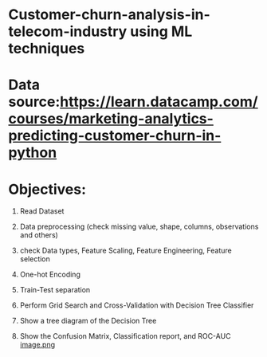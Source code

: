 # Customer-churn-analysis-in-telecom-industry using ML techniques
# Data source:https://learn.datacamp.com/courses/marketing-analytics-predicting-customer-churn-in-python

# Objectives:

1. Read Dataset
2. Data preprocessing (check missing value, shape, columns, observations and others)
3. check Data types, Feature Scaling, Feature Engineering, Feature selection
4. One-hot Encoding

5. Train-Test separation
6. Perform Grid Search and Cross-Validation with Decision Tree Classifier
7. Show a tree diagram of the Decision Tree
8. Show the Confusion Matrix, Classification report, and ROC-AUC
[image.png](attachment:image.png)